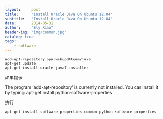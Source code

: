 ```yaml
---
layout:     post
title:      "Install Oracle Java On Ubuntu 12.04"
subtitle:   "Install Oracle Java On Ubuntu 12.04"
date:       2014-05-31
author:     "Ely Xiao"
header-img: "img/common.jpg"
catalog: true
tags:
    - software
---
```



    add-apt-repository ppa:webupd8team/java
    apt-get update
    apt-get install oracle-java7-installer

如果提示

The program ‘add-apt-repository’ is currently not installed. You can install it by typing:
apt-get install python-software-properties

执行

    apt-get install software-properties-common python-software-properties
